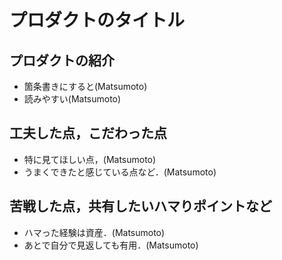 # プロダクトのタイトル

## プロダクトの紹介

- 箇条書きにすると(Matsumoto)
- 読みやすい(Matsumoto)

## 工夫した点，こだわった点

- 特に見てほしい点，(Matsumoto)
- うまくできたと感じている点など．(Matsumoto)

## 苦戦した点，共有したいハマりポイントなど

- ハマった経験は資産．(Matsumoto)
- あとで自分で見返しても有用．(Matsumoto)
